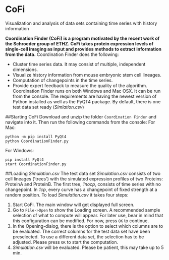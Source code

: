 # CoFi
Visualization and analysis of data sets containing time series with history information

**Coordination Finder (CoFi) is a program motivated by the recent work of the Schroeder group of ETHZ. CoFi takes protein expression levels of single-cell imaging as input and provides methods to extract information from the data.**
Coordination Finder does the following:
* Cluster time series data. It may consist of multiple, independent dimensions.
* Visualize history information from mouse embryonic stem cell lineages.
* Computation of changepoints in the time series.
* Provide expert feedback to measure the quality of the algorithm.
Coordination Finder runs on both Windows and Mac OSX. It can be run from the console. The requirements are having the newest version of Python installed as well as the PyQT4 package. By default, there is one test data set ready (*Simlation.csv*)

##Starting CoFi
Download and unzip the folder `Coordination Finder` and navigate into it. Then run the following commands from the console:
For Mac:
```
python -m pip install PyQt4
python CoordinationFinder.py
```
For Windows:
```
pip install PyQt4
start CoordinationFinder.py
```

##Loading *Simulation.csv*
The test data set *Simulation.csv* consists of two cell lineages ('trees') with the simulated expression profiles of two Proteins: ProteinA and ProteinB. The first tree, *1nocp*, consists of time series with no changepoint. In *1cp*, every curve has a changepoint of fixed strength at a random position.
To load *Simulation.csv* it takes four steps:
1. Start CoFi. The main window will get displayed full screen.
2. Go to `File->Open` to show the Loading screen. A recommended sample selection of what to compute will appear. For later use, bear in mind that this configuration can be modified. For now, press `OK` to continue.
3. In the Opening-dialog, there is the option to select which columns are to be evaluated. The correct columns for the test data set have been preselected. To use a different data set, the selection has to be adjusted. Please press `OK` to start the computation.
4. *Simulation.csv* will be evaluated. Please be patient, this may take up to 5 min.
